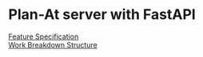 # Plan-At server with FastAPI

[Feature Specification](Document/FeatureSpec.md)
<br>
[Work Breakdown Structure](Document/WorkBreakdownStructure.md)